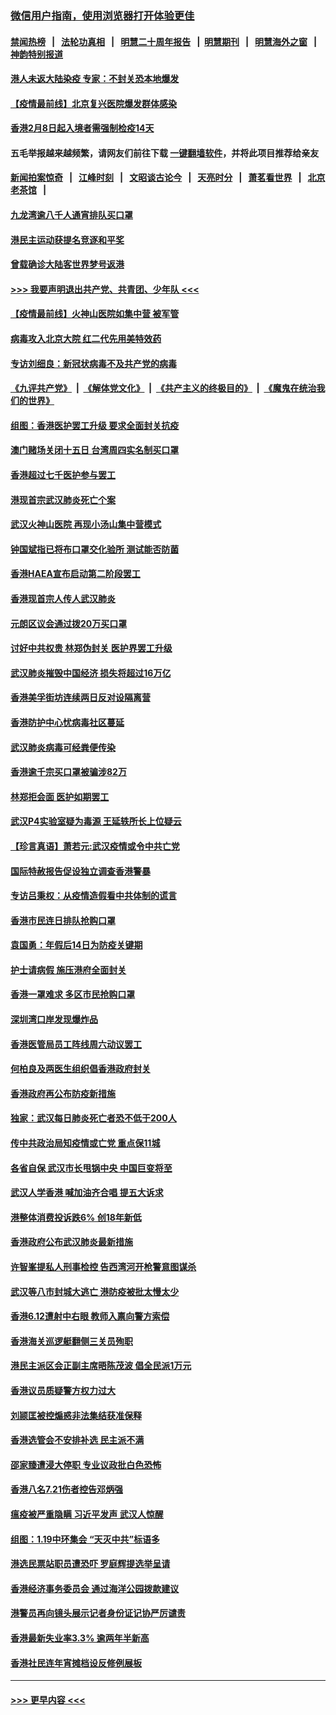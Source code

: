 ### [微信用户指南，使用浏览器打开体验更佳](https://github.com/gfw-breaker/banned-news1/blob/master/indexes/wechat-guide.md?t=0)
#### [禁闻热榜](热点新闻.md?t=0)  &nbsp;&nbsp;|&nbsp;&nbsp; [法轮功真相](https://github.com/gfw-breaker/truth/blob/master/README.md?t=0) &nbsp;&nbsp;|&nbsp;&nbsp; [明慧二十周年报告](https://github.com/gfw-breaker/mh-reports/blob/master/README.md?t=0) &nbsp;&nbsp;|&nbsp;&nbsp;[明慧期刊](https://github.com/gfw-breaker/mh-qikan) &nbsp;&nbsp;|&nbsp;&nbsp; [明慧海外之窗](https://github.com/gfw-breaker/mh-news/blob/master/README.md?t=0) &nbsp;&nbsp;|&nbsp;&nbsp; [神韵特别报道](https://github.com/gfw-breaker/mh-news/blob/master/shenyun.md?t=0)
#### [港人未返大陆染疫 专家：不封关恐本地爆发](../pages/nsc415/n11848021.md?t=02061722) 
#### [【疫情最前线】北京复兴医院爆发群体感染](../pages/nsc415/n11847626.md?t=02061722) 
#### [香港2月8日起入境者需强制检疫14天](../pages/nsc415/n11847658.md?t=02061722) 
#### 五毛举报越来越频繁，请网友们前往下载 [一键翻墙软件](https://github.com/gfw-breaker/ssr-accounts)，并将此项目推荐给亲友
#### [新闻拍案惊奇](https://github.com/gfw-breaker/banned-news1/blob/master/pages/link4.md) &nbsp;&nbsp;|&nbsp;&nbsp; [江峰时刻](https://github.com/gfw-breaker/banned-news1/blob/master/pages/link4.md) &nbsp;&nbsp;|&nbsp;&nbsp; [文昭谈古论今](https://github.com/gfw-breaker/banned-news1/blob/master/pages/link4.md) &nbsp;&nbsp;|&nbsp;&nbsp; [天亮时分](https://github.com/gfw-breaker/banned-news1/blob/master/pages/link4.md) &nbsp;&nbsp;|&nbsp;&nbsp; [萧茗看世界](https://github.com/gfw-breaker/banned-news1/blob/master/pages/link4.md) &nbsp;&nbsp;|&nbsp;&nbsp; [北京老茶馆](https://github.com/gfw-breaker/banned-news1/blob/master/pages/link4.md) &nbsp;&nbsp;|&nbsp;&nbsp; 
#### [九龙湾逾八千人通宵排队买口罩](../pages/nsc415/n11847647.md?t=02061722) 
#### [港民主运动获提名竞逐和平奖](../pages/nsc415/n11847633.md?t=02061722) 
#### [曾载确诊大陆客世界梦号返港](../pages/nsc415/n11847608.md?t=02061722) 
#### [>>> 我要声明退出共产党、共青团、少年队 <<<](https://github.com/begood0513/goodnews/blob/master/quit/letter.md) 
#### [【疫情最前线】火神山医院如集中营 被军管](../pages/nsc415/n11847524.md?t=02061722) 
#### [病毒攻入北京大院 红二代先用美特效药](../pages/nsc415/n11847427.md?t=02061722) 
#### [专访刘细良：新冠状病毒不及共产党的病毒](../pages/nsc415/n11847164.md?t=02061722) 
#### [《九评共产党》](https://github.com/begood0513/9ping.md/blob/master/README.md) &nbsp;|&nbsp; [《解体党文化》](../../../../jtdwh.md/blob/master/README.md)  &nbsp;|&nbsp; [《共产主义的终极目的》](../../../../gczydzjmd.md/blob/master/README.md) &nbsp;|&nbsp; [《魔鬼在统治我们的世界》](../../../../mgztzwmdsj.md/blob/master/README.md) 
#### [组图：香港医护罢工升级 要求全面封关抗疫](../pages/nsc415/n11844107.md?t=02061722) 
#### [澳门赌场关闭十五日 台湾周四实名制买口罩](../pages/nsc415/n11845083.md?t=02061722) 
#### [香港超过七千医护参与罢工](../pages/nsc415/n11845051.md?t=02061722) 
#### [港现首宗武汉肺炎死亡个案](../pages/nsc415/n11844998.md?t=02061722) 
#### [武汉火神山医院 再现小汤山集中营模式](../pages/nsc415/n11844763.md?t=02061722) 
#### [钟国斌指已将布口罩交化验所 测试能否防菌](../pages/nsc415/n11842783.md?t=02061722) 
#### [香港HAEA宣布启动第二阶段罢工](../pages/nsc415/n11842723.md?t=02061722) 
#### [香港现首宗人传人武汉肺炎](../pages/nsc415/n11842766.md?t=02061722) 
#### [元朗区议会通过拨20万买口罩](../pages/nsc415/n11842754.md?t=02061722) 
#### [讨好中共权贵 林郑伪封关 医护界罢工升级](../pages/nsc415/n11842359.md?t=02061722) 
#### [武汉肺炎摧毁中国经济 损失将超过16万亿](../pages/nsc415/n11839723.md?t=02061722) 
#### [香港美孚街坊连续两日反对设隔离营](../pages/nsc415/n11839962.md?t=02061722) 
#### [香港防护中心忧病毒社区蔓延](../pages/nsc415/n11839933.md?t=02061722) 
#### [武汉肺炎病毒可经粪便传染](../pages/nsc415/n11839939.md?t=02061722) 
#### [香港逾千宗买口罩被骗涉82万](../pages/nsc415/n11839914.md?t=02061722) 
#### [林郑拒会面 医护如期罢工](../pages/nsc415/n11839892.md?t=02061722) 
#### [武汉P4实验室疑为毒源 王延轶所长上位疑云](../pages/nsc415/n11835543.md?t=02061722) 
#### [【珍言真语】萧若元:武汉疫情或令中共亡党](../pages/nsc415/n11829394.md?t=02061722) 
#### [国际特赦报告促设独立调查香港警暴](../pages/nsc415/n11833845.md?t=02061722) 
#### [专访吕秉权：从疫情造假看中共体制的谎言](../pages/nsc415/n11833813.md?t=02061722) 
#### [香港市民连日排队抢购口罩](../pages/nsc415/n11833794.md?t=02061722) 
#### [袁国勇：年假后14日为防疫关键期](../pages/nsc415/n11831088.md?t=02061722) 
#### [护士请病假 施压港府全面封关](../pages/nsc415/n11831030.md?t=02061722) 
#### [香港一罩难求 多区市民抢购口罩](../pages/nsc415/n11831002.md?t=02061722) 
#### [深圳湾口岸发现爆炸品](../pages/nsc415/n11828802.md?t=02061722) 
#### [香港医管局员工阵线周六动议罢工](../pages/nsc415/n11828762.md?t=02061722) 
#### [何柏良及两医生组织倡香港政府封关](../pages/nsc415/n11828749.md?t=02061722) 
#### [香港政府再公布防疫新措施](../pages/nsc415/n11828716.md?t=02061722) 
#### [独家：武汉每日肺炎死亡者恐不低于200人](../pages/nsc415/n11828240.md?t=02061722) 
#### [传中共政治局知疫情或亡党 重点保11城](../pages/nsc415/n11828145.md?t=02061722) 
#### [各省自保 武汉市长甩锅中央 中国巨变将至](../pages/nsc415/n11828021.md?t=02061722) 
#### [武汉人学香港 喊加油齐合唱 提五大诉求](../pages/nsc415/n11827046.md?t=02061722) 
#### [港整体消费投诉跌6% 创18年新低](../pages/nsc415/n11817280.md?t=02061722) 
#### [香港政府公布武汉肺炎最新措施](../pages/nsc415/n11817152.md?t=02061722) 
#### [许智峯提私人刑事检控 告西湾河开枪警意图谋杀](../pages/nsc415/n11817132.md?t=02061722) 
#### [武汉等八市封城大逃亡 港防疫被批太慢太少](../pages/nsc415/n11817058.md?t=02061722) 
#### [香港6.12遭射中右眼 教师入禀向警方索偿](../pages/nsc415/n11814678.md?t=02061722) 
#### [香港海关巡逻艇翻侧三关员殉职](../pages/nsc415/n11814604.md?t=02061722) 
#### [港民主派区会正副主席晤陈茂波 倡全民派1万元](../pages/nsc415/n11814582.md?t=02061722) 
#### [香港议员质疑警方权力过大](../pages/nsc415/n11814560.md?t=02061722) 
#### [刘颕匡被控煽惑非法集结获准保释](../pages/nsc415/n11811727.md?t=02061722) 
#### [香港选管会不安排补选 民主派不满](../pages/nsc415/n11811691.md?t=02061722) 
#### [邵家臻遭浸大停职 专业议政批白色恐怖](../pages/nsc415/n11811670.md?t=02061722) 
#### [香港八名7.21伤者控告邓炳强](../pages/nsc415/n11811623.md?t=02061722) 
#### [瘟疫被严重隐瞒 习近平发声 武汉人惊醒](../pages/nsc415/n11811186.md?t=02061722) 
#### [组图：1.19中环集会 “天灭中共”标语多](../pages/nsc415/n11809514.md?t=02061722) 
#### [港选民票站职员遭恐吓 罗庭辉提选举呈请](../pages/nsc415/n11808914.md?t=02061722) 
#### [香港经济事务委员会 通过海洋公园拨款建议](../pages/nsc415/n11808906.md?t=02061722) 
#### [港警员再向镜头展示记者身份证记协严厉谴责](../pages/nsc415/n11808888.md?t=02061722) 
#### [香港最新失业率3.3% 逾两年半新高](../pages/nsc415/n11808887.md?t=02061722) 
#### [香港社民连年宵摊档设反修例展板](../pages/nsc415/n11808857.md?t=02061722) 

----
#### [ >>> 更早内容 <<< ](../indexes/nsc415-earlier.md)
